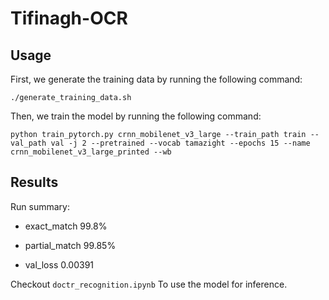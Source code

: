 # Tifinagh-OCR

## Usage
First, we generate the training data by running the following command:

```./generate_training_data.sh```

Then, we train the model by running the following command:

```python train_pytorch.py crnn_mobilenet_v3_large --train_path train --val_path val -j 2 --pretrained --vocab tamazight --epochs 15 --name crnn_mobilenet_v3_large_printed --wb```

## Results
Run summary:

- exact_match 99.8%

- partial_match 99.85%

- val_loss 0.00391

Checkout `doctr_recognition.ipynb` To use the model for inference.
